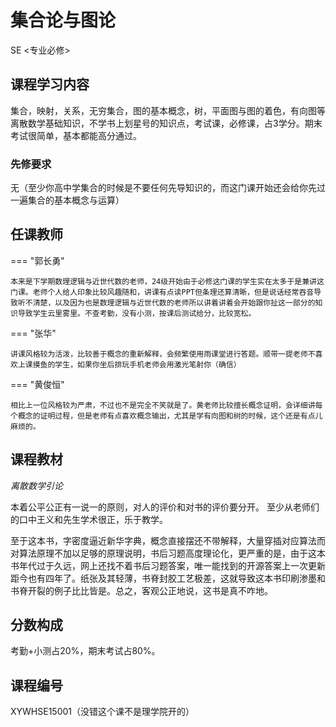 # 集合论与图论 
<div class="badges">
<span class="badge se-badge">SE <专业必修></span>
</div>


## 课程学习内容

集合，映射，关系，无穷集合，图的基本概念，树，平面图与图的着色，有向图等离散数学基础知识，不学书上划星号的知识点，考试课，必修课，占3学分。期末考试很简单，基本都能高分通过。

### 先修要求

无（至少你高中学集合的时候是不要任何先导知识的，而这门课开始还会给你先过一遍集合的基本概念与运算）

## 任课教师

=== "郭长勇"

    本来是下学期数理逻辑与近世代数的老师，24级开始由于必修这门课的学生实在太多于是兼讲这门课。老师个人给人印象比较风趣随和，讲课有点读PPT但条理还算清晰，但是说话经常吞音导致听不清楚，以及因为也是数理逻辑与近世代数的老师所以讲着讲着会开始跟你扯这一部分的知识导致学生云里雾里。不查考勤，没有小测，按课后测试给分，比较宽松。

=== "张华"

    讲课风格较为活泼，比较善于概念的重新解释，会频繁使用雨课堂进行答题。顺带一提老师不喜欢上课摸鱼的学生，如果你坐后排玩手机老师会用激光笔射你（确信）

=== "黄俊恒" 

    相比上一位风格较为严肃，不过也不是完全不笑就是了。黄老师比较擅长概念证明，会详细讲每个概念的证明过程，但是老师有点喜欢概念输出，尤其是学有向图和树的时候，这个还是有点儿麻烦的。

## 课程教材

*离散数学引论*

本着公平公正有一说一的原则，对人的评价和对书的评价要分开。
至少从老师们的口中王义和先生学术很正，乐于教学。

至于这本书，字密度逼近新华字典，概念直接摆还不带解释，大量穿插对应算法而对算法原理不加以足够的原理说明，书后习题高度理论化，更严重的是，由于这本书年代过于久远，网上还找不着书后习题答案，唯一能找到的开源答案上一次更新距今也有四年了。纸张及其轻薄，书脊封胶工艺极差，这就导致这本书印刷渗墨和书脊开裂的例子比比皆是。总之，客观公正地说，这书是真不咋地。

## 分数构成

考勤+小测占20%，期末考试占80%。

## 课程编号

XYWHSE15001（没错这个课不是理学院开的）